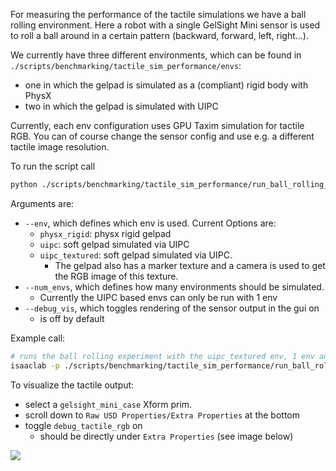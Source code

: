 For measuring the performance of the tactile simulations we have a ball rolling environment.
Here a robot with a single GelSight Mini sensor is used to roll a ball around in a certain pattern (backward, forward, left, right...).

We currently have three different environments, which can be found in `./scripts/benchmarking/tactile_sim_performance/envs`:
- one in which the gelpad is simulated as a (compliant) rigid body with PhysX
- two in which the gelpad is simulated with UIPC

Currently, each env configuration uses GPU Taxim simulation for tactile RGB.
You can of course change the sensor config and use e.g. a different tactile image resolution.

To run the script call
```bash
python ./scripts/benchmarking/tactile_sim_performance/run_ball_rolling_experiment.py
```

Arguments are:
- `--env`, which defines which env is used. Current Options are:
  - `physx_rigid`: physx rigid gelpad
  - `uipc`: soft gelpad simulated via UIPC
  - `uipc_textured`: soft gelpad simulated via UIPC.
    - The gelpad also has a marker texture and a camera is used to get the RGB image of this texture.
- `--num_envs`, which defines how many environments should be simulated.
  - Currently the UIPC based envs can only be run with 1 env
- `--debug_vis`, which toggles rendering of the sensor output in the gui on
  - is off by default

Example call:
```bash
# runs the ball rolling experiment with the uipc_textured env, 1 env and with showing the sensor outputs in the GUI
isaaclab -p ./scripts/benchmarking/tactile_sim_performance/run_ball_rolling_experiment.py --env uipc_textured --num_envs 1 --debug_vis
```

To visualize the tactile output:
- select a `gelsight_mini_case` Xform prim.
- scroll down to `Raw USD Properties/Extra Properties` at the bottom
- toggle `debug_tactile_rgb` on
  - should be directly under `Extra Properties` (see image below)

![](image.png)

